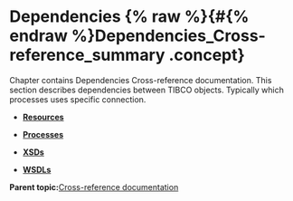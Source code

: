 # Dependencies {% raw %}{#{% endraw %}Dependencies_Cross-reference_summary .concept}

Chapter contains Dependencies Cross-reference documentation. This section describes dependencies between TIBCO objects. Typically which processes uses specific connection.

-   **[Resources](../../cross/dependencies/resources/resources.md)**  

-   **[Processes](../../cross/dependencies/processes/processes.md)**  

-   **[XSDs](../../cross/dependencies/xsds/xsds.md)**  

-   **[WSDLs](../../cross/dependencies/wsdls/wsdls.md)**  


**Parent topic:**[Cross-reference documentation](../../cross/cross.md)

